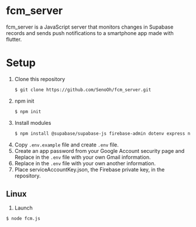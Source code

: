 # fcm_server
fcm_server is a JavaScript server that monitors changes in Supabase records and sends push notifications to a smartphone app made with flutter.

# Setup
1. Clone this repository 
   ```bash
   $ git clone https://github.com/SenoOh/fcm_server.git
   ```
2. npm init
   ```bash
   $ npm init
   ```
3. Install modules
   ```bash
   $ npm install @supabase/supabase-js firebase-admin dotenv express nodemailer
   ```
4. Copy `.env.example` file and create `.env` file.
5. Create an app password from your Google Account security page and Replace in the `.env` file with your own Gmail information.
6. Replace in the `.env` file with your own another information. 
7. Place serviceAccountKey.json, the Firebase private key, in the repository. 

## Linux
1. Launch
```bash
$ node fcm.js
```
